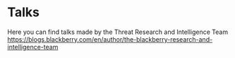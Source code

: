 # Talks

Here you can find talks made by the Threat Research and Intelligence Team
https://blogs.blackberry.com/en/author/the-blackberry-research-and-intelligence-team

